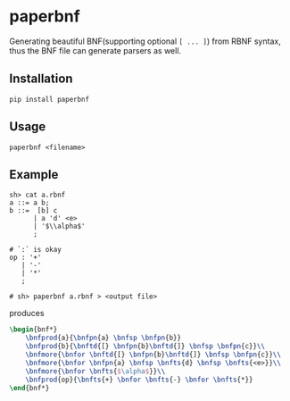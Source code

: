 # paperbnf

Generating beautiful BNF(supporting optional `[ ... ]`) from RBNF syntax, thus the BNF file can generate parsers as well.  

## Installation

`pip install paperbnf`

## Usage

```
paperbnf <filename>
```

## Example
```shell script
sh> cat a.rbnf
a ::= a b;
b ::=  [b] c
      | a 'd' <e>
      | '$\\alpha$'
      ;

# `:` is okay
op : '+'
   | '-' 
   | '*'
   ;

# sh> paperbnf a.rbnf > <output file>
```
produces

```latex
\begin{bnf*}
    \bnfprod{a}{\bnfpn{a} \bnfsp \bnfpn{b}}
    \bnfprod{b}{\bnftd{[} \bnfpn{b}\bnftd{]} \bnfsp \bnfpn{c}}\\
    \bnfmore{\bnfor \bnftd{[} \bnfpn{b}\bnftd{]} \bnfsp \bnfpn{c}}\\
    \bnfmore{\bnfor \bnfpn{a} \bnfsp \bnfts{d} \bnfsp \bnfts{<e>}}\\
    \bnfmore{\bnfor \bnfts{$\alpha$}}\\
    \bnfprod{op}{\bnfts{+} \bnfor \bnfts{-} \bnfor \bnfts{*}}
\end{bnf*}
``` 
 

